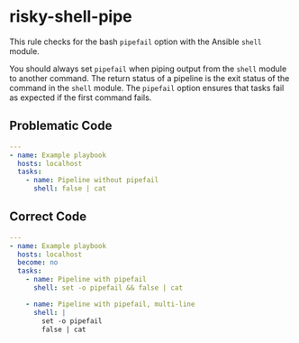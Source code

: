 # risky-shell-pipe

This rule checks for the bash `pipefail` option with the Ansible `shell` module.

You should always set `pipefail` when piping output from the `shell` module to another command.
The return status of a pipeline is the exit status of the command in the `shell` module.
The `pipefail` option ensures that tasks fail as expected if the first command fails.

## Problematic Code

```yaml
---
- name: Example playbook
  hosts: localhost
  tasks:
    - name: Pipeline without pipefail
      shell: false | cat
```

## Correct Code

```yaml
---
- name: Example playbook
  hosts: localhost
  become: no
  tasks:
    - name: Pipeline with pipefail
      shell: set -o pipefail && false | cat

    - name: Pipeline with pipefail, multi-line
      shell: |
        set -o pipefail
        false | cat
```
